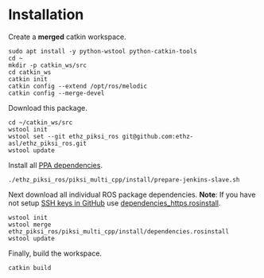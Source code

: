 # Installation
Create a **merged** catkin workspace.
```
sudo apt install -y python-wstool python-catkin-tools
cd ~
mkdir -p catkin_ws/src
cd catkin_ws
catkin init
catkin config --extend /opt/ros/melodic
catkin config --merge-devel
```

Download this package.
```
cd ~/catkin_ws/src
wstool init
wstool set --git ethz_piksi_ros git@github.com:ethz-asl/ethz_piksi_ros.git
wstool update
```

Install all [PPA dependencies](install/prepare-jenkins-slave.sh).
```
./ethz_piksi_ros/piksi_multi_cpp/install/prepare-jenkins-slave.sh
```

Next download all individual ROS package dependencies.
**Note**: If you have not setup [SSH keys in GitHub](https://help.github.com/en/enterprise/2.16/user/articles/generating-a-new-ssh-key-and-adding-it-to-the-ssh-agent) use [dependencies_https.rosinstall](install/dependencies_https.rosinstall).
```
wstool init
wstool merge ethz_piksi_ros/piksi_multi_cpp/install/dependencies.rosinstall
wstool update
```

Finally, build the workspace.
```
catkin build
```
